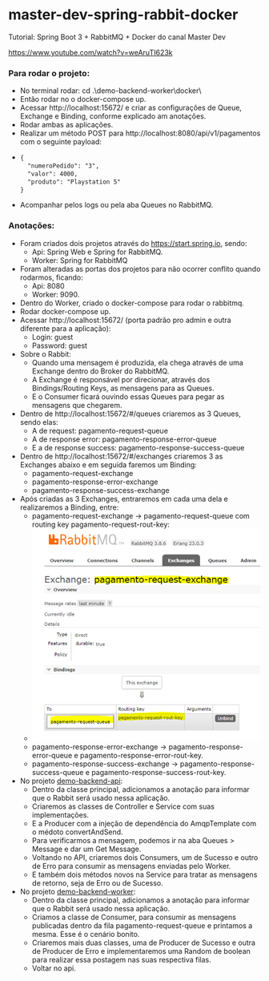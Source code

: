 # master-dev-spring-rabbit-docker
Tutorial: Spring Boot 3 + RabbitMQ + Docker do canal Master Dev

https://www.youtube.com/watch?v=weAruTI623k

### Para rodar o projeto:
* No terminal rodar: cd .\demo-backend-worker\docker\
* Então rodar no o docker-compose up.
* Acessar http://localhost:15672/ e criar as configurações de Queue, Exchange e Binding, conforme explicado am anotações.
* Rodar ambas as aplicações.
* Realizar um método POST para http://localhost:8080/api/v1/pagamentos com o seguinte payload:
* ```
  {
    "numeroPedido": "3",
    "valor": 4000,
    "produto": "Playstation 5"
  }
* Acompanhar pelos logs ou pela aba Queues no RabbitMQ.

### Anotações:
* Foram criados dois projetos através do https://start.spring.io, sendo:
  * Api: Spring Web e Spring for RabbitMQ.
  * Worker: Spring for RabbitMQ
* Foram alteradas as portas dos projetos para não ocorrer conflito quando rodarmos, ficando:
  * Api: 8080
  * Worker: 9090.
* Dentro do Worker, criado o docker-compose para rodar o rabbitmq.
* Rodar docker-compose up.
* Acessar http://localhost:15672/ (porta padrão pro admin e outra diferente para a aplicação):
  * Login: guest
  * Password: guest
* Sobre o Rabbit:
  * Quando uma mensagem é produzida, ela chega através de uma Exchange dentro do Broker do RabbitMQ.
  * A Exchange é responsável por direcionar, através dos Bindings/Routing Keys, as mensagens para as Queues.
  * E o Consumer ficará ouvindo essas Queues para pegar as mensagens que chegarem.
* Dentro de http://localhost:15672/#/queues criaremos as 3 Queues, sendo elas:
  * A de request: pagamento-request-queue
  * A de response error: pagamento-response-error-queue
  * E a de response success: pagamento-response-success-queue
* Dentro de http://localhost:15672/#/exchanges criaremos 3 as Exchanges abaixo e em seguida faremos um Binding:
  * pagamento-request-exchange
  * pagamento-response-error-exchange
  * pagamento-response-success-exchange
* Após criadas as 3 Exchanges, entraremos em cada uma dela e realizaremos a Binding, entre:
  * pagamento-request-exchange -> pagamento-request-queue com routing key pagamento-request-rout-key:
  * ![img.png](img.png)
  * pagamento-response-error-exchange -> pagamento-response-error-queue e pagamento-response-error-rout-key.
  * pagamento-response-success-exchange -> pagamento-response-success-queue e pagamento-response-success-rout-key.
* No projeto [demo-backend-api](demo-backend-api):
  * Dentro da classe principal, adicionamos a anotação para informar que o Rabbit será usado nessa aplicação.
  * Criaremos as classes de Controller e Service com suas implementações.
  * E a Producer com a injeção de dependência do AmqpTemplate com o médoto convertAndSend.
  * Para verificarmos a mensagem, podemos ir na aba Queues > Message e dar um Get Message.
  * Voltando no API, criaremos dois Consumers, um de Sucesso e outro de Erro para consumir as mensagens enviadas pelo Worker.
  * E também dois métodos novos na Service para tratar as mensagens de retorno, seja de Erro ou de Sucesso.
* No projeto [demo-backend-worker](demo-backend-worker):
  * Dentro da classe principal, adicionamos a anotação para informar que o Rabbit será usado nessa aplicação.
  * Criamos a classe de Consumer, para consumir as mensagens publicadas dentro da fila pagamento-request-queue e printamos a mesma. Esse é o cenário bonito.
  * Criaremos mais duas classes, uma de Producer de Sucesso e outra de Producer de Erro e implementaremos uma Random de boolean para realizar essa postagem nas suas respectiva filas.
  * Voltar no api.